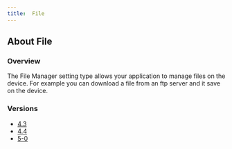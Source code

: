 ```yaml
---
title:  File
---
```


## About File

### Overview

The File Manager setting type allows your application to manage files on the device. For example you can download a file from an ftp server and it save on the device.

### Versions

* [4.3](4-3)
* [4.4](4-4)
* [5-0](5-0)

